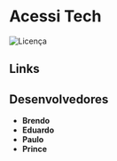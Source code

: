 # Acessi Tech
![Licença](https://img.shields.io/badge/license-MIT-blue.svg)

## Links


## Desenvolvedores

- **Brendo**
- **Eduardo**
- **Paulo**
- **Prince**
